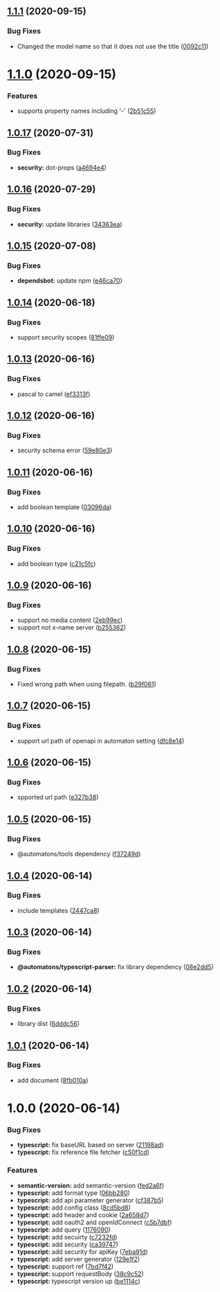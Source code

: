 ## [1.1.1](https://github.com/tanmen/openapi-automatons/compare/v1.1.0...v1.1.1) (2020-09-15)


### Bug Fixes

* Changed the model name so that it does not use the title ([0092c11](https://github.com/tanmen/openapi-automatons/commit/0092c112c234e9766c52582afaa09f3ff9b50a1b))

# [1.1.0](https://github.com/tanmen/openapi-automatons/compare/v1.0.17...v1.1.0) (2020-09-15)


### Features

* supports property names including '-' ([2b51c55](https://github.com/tanmen/openapi-automatons/commit/2b51c559c91bf33a8c5dad83516fb1a06d92e666))

## [1.0.17](https://github.com/tanmen/openapi-automatons/compare/v1.0.16...v1.0.17) (2020-07-31)


### Bug Fixes

* **security:** dot-props ([a4694e4](https://github.com/tanmen/openapi-automatons/commit/a4694e4b7811b974548a0a0c6b92381f9ee5b90c))

## [1.0.16](https://github.com/tanmen/openapi-automatons/compare/v1.0.15...v1.0.16) (2020-07-29)


### Bug Fixes

* **security:** update libraries ([34363ea](https://github.com/tanmen/openapi-automatons/commit/34363eacedb254c23103d01c89cf44dd3c6afbe5))

## [1.0.15](https://github.com/tanmen/openapi-automatons/compare/v1.0.14...v1.0.15) (2020-07-08)


### Bug Fixes

* **dependsbot:** update npm ([e46ca70](https://github.com/tanmen/openapi-automatons/commit/e46ca70c6d3690c20012ed0132133f7c5844b8c6))

## [1.0.14](https://github.com/tanmen/openapi-automatons/compare/v1.0.13...v1.0.14) (2020-06-18)


### Bug Fixes

* support security scopes ([81ffe09](https://github.com/tanmen/openapi-automatons/commit/81ffe09dc991db2d86152b991325839203c476f2))

## [1.0.13](https://github.com/tanmen/openapi-automatons/compare/v1.0.12...v1.0.13) (2020-06-16)


### Bug Fixes

* pascal to camel ([ef3313f](https://github.com/tanmen/openapi-automatons/commit/ef3313f54c8cec1a5310c601c5c04d3e3a5cdb1a))

## [1.0.12](https://github.com/tanmen/openapi-automatons/compare/v1.0.11...v1.0.12) (2020-06-16)


### Bug Fixes

* security schema error ([59e80e3](https://github.com/tanmen/openapi-automatons/commit/59e80e3002d1c9ae7633b543e1b2ae8a6c2e208c))

## [1.0.11](https://github.com/tanmen/openapi-automatons/compare/v1.0.10...v1.0.11) (2020-06-16)


### Bug Fixes

* add boolean template ([03096da](https://github.com/tanmen/openapi-automatons/commit/03096da1a6389f57f5a18f6efb15863a2624cd27))

## [1.0.10](https://github.com/tanmen/openapi-automatons/compare/v1.0.9...v1.0.10) (2020-06-16)


### Bug Fixes

* add boolean type ([c21c5fc](https://github.com/tanmen/openapi-automatons/commit/c21c5fc258a6a714949fab86818f9ab370ed0ed0))

## [1.0.9](https://github.com/tanmen/openapi-automatons/compare/v1.0.8...v1.0.9) (2020-06-16)


### Bug Fixes

* support no media content ([2eb99ec](https://github.com/tanmen/openapi-automatons/commit/2eb99eca0ca4c8030289116a2852d208ecf84e4c))
* support not x-name server ([b255362](https://github.com/tanmen/openapi-automatons/commit/b255362d431d36d84f160630d128be0485dcc4d5))

## [1.0.8](https://github.com/tanmen/openapi-automatons/compare/v1.0.7...v1.0.8) (2020-06-15)


### Bug Fixes

* Fixed wrong path when using filepath. ([b29f061](https://github.com/tanmen/openapi-automatons/commit/b29f061fcbfe0421934082b7517b10cd057c0573))

## [1.0.7](https://github.com/tanmen/openapi-automatons/compare/v1.0.6...v1.0.7) (2020-06-15)


### Bug Fixes

* support url path of openapi  in automaton setting ([dfc8e14](https://github.com/tanmen/openapi-automatons/commit/dfc8e143e20c2ff413afab7d3731703b3ae0e7dd))

## [1.0.6](https://github.com/tanmen/openapi-automatons/compare/v1.0.5...v1.0.6) (2020-06-15)


### Bug Fixes

* spported url path ([e327b38](https://github.com/tanmen/openapi-automatons/commit/e327b3823ce8de368707ac55d64183e66ec414f1))

## [1.0.5](https://github.com/tanmen/openapi-automatons/compare/v1.0.4...v1.0.5) (2020-06-15)


### Bug Fixes

* @automatons/tools dependency ([f37249d](https://github.com/tanmen/openapi-automatons/commit/f37249db256e9324b0a53b582d9b9593a0047220))

## [1.0.4](https://github.com/tanmen/openapi-automatons/compare/v1.0.3...v1.0.4) (2020-06-14)


### Bug Fixes

* include templates ([2447ca8](https://github.com/tanmen/openapi-automatons/commit/2447ca89db64bbadb993329663613e6957b3e51a))

## [1.0.3](https://github.com/tanmen/openapi-automatons/compare/v1.0.2...v1.0.3) (2020-06-14)


### Bug Fixes

* **@automatons/typescript-parser:** fix library dependency ([08e2dd5](https://github.com/tanmen/openapi-automatons/commit/08e2dd5107723ea2745e41be1ba93afcbfd6c274))

## [1.0.2](https://github.com/tanmen/openapi-automatons/compare/v1.0.1...v1.0.2) (2020-06-14)


### Bug Fixes

* library dist ([6dddc56](https://github.com/tanmen/openapi-automatons/commit/6dddc567119e5e75e43688ad45acce4fcbc2014b))

## [1.0.1](https://github.com/tanmen/openapi-automatons/compare/v1.0.0...v1.0.1) (2020-06-14)


### Bug Fixes

* add document ([8fb010a](https://github.com/tanmen/openapi-automatons/commit/8fb010a3f9b38d977c5d3144f07ebb438e017bc7))

# 1.0.0 (2020-06-14)


### Bug Fixes

* **typescript:** fix baseURL based on server ([21198ad](https://github.com/tanmen/openapi-automatons/commit/21198ad4459cd1e5e9df15b62126253e7074fe73))
* **typescript:** fix reference file fetcher ([c50f1cd](https://github.com/tanmen/openapi-automatons/commit/c50f1cd6611039fd9db2c6f07326ae803cc8ad0e))


### Features

* **semantic-version:** add semantic-version ([fed2a6f](https://github.com/tanmen/openapi-automatons/commit/fed2a6f1220376022f3d5bd617e4642264e3ef88))
* **typescript:**  add format type ([06bb280](https://github.com/tanmen/openapi-automatons/commit/06bb2802bce80294c5b761600b001080ef76e72f))
* **typescript:** add api parameter generator ([cf387b5](https://github.com/tanmen/openapi-automatons/commit/cf387b52e4baee6e8ad7dfd6def5346731bcd500))
* **typescript:** add config class ([8cd5bd8](https://github.com/tanmen/openapi-automatons/commit/8cd5bd87d54e27f08abdb7019514b76f1948f352))
* **typescript:** add header and cookie ([2a658d7](https://github.com/tanmen/openapi-automatons/commit/2a658d78c45aa12ef8ea19919bffd9f13f9340cc))
* **typescript:** add oauth2 and openIdConnect ([c5b7dbf](https://github.com/tanmen/openapi-automatons/commit/c5b7dbf217373d77edca8fcf7000cf356b1a606e))
* **typescript:** add query ([1176090](https://github.com/tanmen/openapi-automatons/commit/1176090ee29729d7b4913754058371187fde382b))
* **typescript:** add secuirty ([c7232fd](https://github.com/tanmen/openapi-automatons/commit/c7232fd04d01c881bf932d679445bbd25b82ba91))
* **typescript:** add security ([ca39747](https://github.com/tanmen/openapi-automatons/commit/ca397478bbe31455c20f1f54f622c3f4c0f3156c))
* **typescript:** add security for apiKey ([7eba91d](https://github.com/tanmen/openapi-automatons/commit/7eba91dd296e3e4b55a221970aec67ea66c8b3dd))
* **typescript:** add server generator ([129e1f2](https://github.com/tanmen/openapi-automatons/commit/129e1f29744f8e040046ca79e15a58655c5a486c))
* **typescript:** support ref ([7bd7f42](https://github.com/tanmen/openapi-automatons/commit/7bd7f42c824a59169b5d470df8845f67074bc8ec))
* **typescript:** support requestBody ([38c9c52](https://github.com/tanmen/openapi-automatons/commit/38c9c526e78a7f46a74434eee476cfacca5d12ec))
* **typescript:** typescript version up ([be1114c](https://github.com/tanmen/openapi-automatons/commit/be1114cae89d4533d81437dfdb9cefd2d8718b9d))
